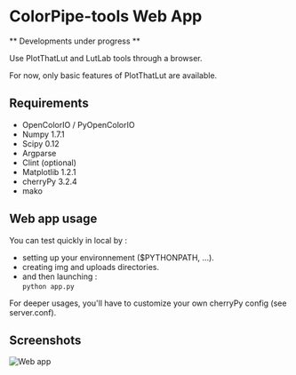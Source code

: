 ColorPipe-tools Web App
========================

** Developments under progress **

Use PlotThatLut and LutLab tools through a browser.

For now, only basic features of PlotThatLut are available.


Requirements
-------------------
+ OpenColorIO / PyOpenColorIO
+ Numpy 1.7.1 
+ Scipy 0.12
+ Argparse
+ Clint (optional)
+ Matplotlib 1.2.1
+ cherryPy 3.2.4
+ mako

Web app usage
-------------
You can test quickly in local by :  
- setting up your environnement ($PYTHONPATH, ...).  
- creating img and uploads directories.  
- and then launching :  
`python app.py`

For deeper usages, you'll have to customize your own cherryPy config (see server.conf).


Screenshots
-----------
![Web app](https://dl.dropboxusercontent.com/u/2979643/PlotThatLUT_webapp2.png "Web app")